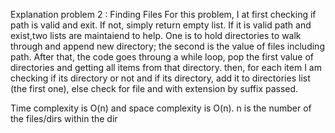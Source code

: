 Explanation problem 2 : Finding Files
For this problem, I at first checking if path is valid and exit. If not, simply return empty list. 
If it is valid path and exist,two lists are maintaiend to help. One is to hold directories to walk through and append new directory; the second is the value of files including path. After that, the code goes throung a while loop, pop the first value of directories and getting all items from that directory. then, for each item I am checking if its directory or not and if its directory, add it to directories list (the first one), else check for file and with extension by suffix passed.

Time complexity is O(n) and space complexity is O(n). n is the number of the files/dirs within the dir